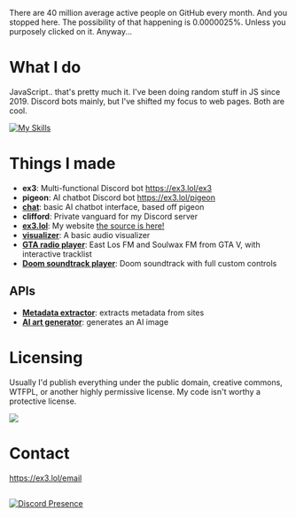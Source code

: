There are 40 million average active people on GitHub every month. And you stopped here. The possibility of that happening is 0.0000025%. Unless you purposely clicked on it. Anyway...

# What I do
JavaScript.. that's pretty much it. I've been doing random stuff in JS since 2019. Discord bots mainly, but I've shifted my focus to web pages. Both are cool.

[![My Skills](https://skillicons.dev/icons?i=html,js,nodejs,discordjs,linux,twitter,vscode,windows,workers)](https://skillicons.dev)

# Things I made
- **ex3**: Multi-functional Discord bot
https://ex3.lol/ex3
- **pigeon**: AI chatbot Discord bot
https://ex3.lol/pigeon
- [**chat**](https://chat.ex3.lol): basic AI chatbot interface, based off pigeon
- **clifford**: Private vanguard for my Discord server
- [**ex3.lol**](https://ex3.lol): My website [the source is here!](https://github.com/exerinity/ex3.lol)
- [**visualizer**](https://visualizer.ex3.lol): A basic audio visualizer
- [**GTA radio player**](https://radio.ex3.lol): East Los FM and Soulwax FM from GTA V, with interactive tracklist
- [**Doom soundtrack player**](https://doom-ost.ex3.lol): Doom soundtrack with full custom controls
## APIs
- [**Metadata extractor**](https://metadata.ex3.lol/?site=): extracts metadata from sites
- [**AI art generator**](https://aigen.ex3.lol/?prompt=): generates an AI image

# Licensing
Usually I'd publish everything under the public domain, creative commons, WTFPL, or another highly permissive license. My code isn't worthy a protective license.

![](https://media1.tenor.com/m/RL0-tTg3QOQAAAAd/oh-no.gif)

# Contact
https://ex3.lol/email

##
[![Discord Presence](https://lanyard.cnrad.dev/api/683100147512770602)](https://sp.ex3.lol/status)
